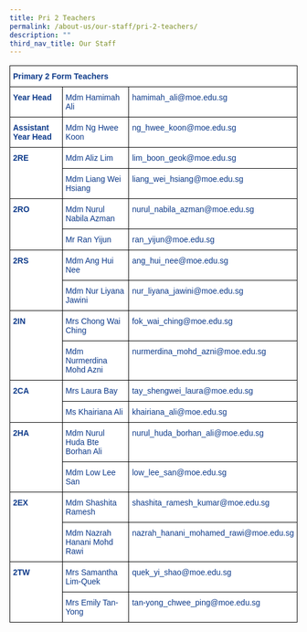 ```yaml
---
title: Pri 2 Teachers
permalink: /about-us/our-staff/pri-2-teachers/
description: ""
third_nav_title: Our Staff
---
```

<style type="text/css">
.tg  {border-collapse:collapse;border-spacing:0;}
.tg td{border-color:black;border-style:solid;border-width:1px;font-family:Arial, sans-serif;font-size:14px;
  overflow:hidden;padding:10px 5px;word-break:normal;}
.tg th{border-color:black;border-style:solid;border-width:1px;font-family:Arial, sans-serif;font-size:14px;
  font-weight:normal;overflow:hidden;padding:10px 5px;word-break:normal;}
.tg .tg-ifvt{background-color:#FFF;color:#0C3989;font-weight:bold;text-align:left;vertical-align:top}
.tg .tg-vvbc{background-color:#FFF;color:#0C3989;text-align:left;vertical-align:top}
</style>
<table class="tg">
<thead>
  <tr>
    <th class="tg-ifvt" colspan="3">Primary 2 Form Teachers</th>
  </tr>
</thead>
<tbody>
  <tr>
    <td class="tg-ifvt">Year Head</td>
    <td class="tg-vvbc"><span style="font-weight:400;color:#0C3989">Mdm Hamimah Ali</span></td>
    <td class="tg-vvbc"><span style="font-weight:400;color:#0C3989">hamimah_ali@moe.edu.sg</span></td>
  </tr>
  <tr>
    <td class="tg-ifvt">Assistant Year Head</td>
    <td class="tg-vvbc"><span style="font-weight:400;color:#0C3989">Mdm Ng Hwee Koon</span></td>
    <td class="tg-vvbc"><span style="font-weight:400;color:#0C3989">ng_hwee_koon@moe.edu.sg</span></td>
  </tr>
  <tr>
    <td class="tg-ifvt" rowspan="2">2RE</td>
    <td class="tg-vvbc">Mdm Aliz Lim</td>
    <td class="tg-vvbc">lim_boon_geok@moe.edu.sg</td>
  </tr>
  <tr>
    <td class="tg-vvbc">Mdm Liang Wei Hsiang</td>
    <td class="tg-vvbc">liang_wei_hsiang@moe.edu.sg</td>
  </tr>
  <tr>
    <td class="tg-ifvt" rowspan="2">2RO</td>
    <td class="tg-vvbc">Mdm Nurul Nabila Azman</td>
    <td class="tg-vvbc">nurul_nabila_azman@moe.edu.sg</td>
  </tr>
  <tr>
    <td class="tg-vvbc"><span style="font-weight:400;color:#0C3989">Mr Ran Yijun</span></td>
    <td class="tg-vvbc"><span style="font-weight:400;color:#0C3989">ran_yijun@moe.edu.sg</span></td>
  </tr>
  <tr>
    <td class="tg-ifvt" rowspan="2">2RS</td>
    <td class="tg-vvbc"><span style="font-weight:400;color:#0C3989">Mdm Ang Hui Nee</span></td>
    <td class="tg-vvbc"><span style="font-weight:400;color:#0C3989">ang_hui_nee@moe.edu.sg</span></td>
  </tr>
  <tr>
    <td class="tg-vvbc">Mdm Nur Liyana Jawini</td>
    <td class="tg-vvbc">nur_liyana_jawini@moe.edu.sg</td>
  </tr>
  <tr>
    <td class="tg-ifvt" rowspan="2">2IN</td>
    <td class="tg-vvbc">Mrs Chong Wai Ching</td>
    <td class="tg-vvbc">fok_wai_ching@moe.edu.sg</td>
  </tr>
  <tr>
    <td class="tg-vvbc">Mdm Nurmerdina Mohd Azni</td>
    <td class="tg-vvbc">nurmerdina_mohd_azni@moe.edu.sg</td>
  </tr>
  <tr>
    <td class="tg-ifvt" rowspan="2" style="border: 1px solid black"><b>2CA</b></td>
    <td class="tg-vvbc" style="border: 1px solid black">Mrs Laura Bay</td>
    <td class="tg-vvbc" style="border: 1px solid black">tay_shengwei_laura@moe.edu.sg</td>
  </tr>
  <tr>
    <td class="tg-vvbc" style="border: 1px solid black"><span style="font-weight:400;color:#0C3989">Ms Khairiana Ali</span></td>
    <td class="tg-vvbc" style="border: 1px solid black"><span style="font-weight:400;color:#0C3989">khairiana_ali@moe.edu.sg</span></td>
  </tr>
  <tr>
    <td class="tg-ifvt" rowspan="2" style="border: 1px solid black"><b>2HA</b></td>
    <td class="tg-vvbc" style="border: 1px solid black">Mdm Nurul Huda Bte Borhan Ali</td>
    <td class="tg-vvbc" style="border: 1px solid black">nurul_huda_borhan_ali@moe.edu.sg</td>
  </tr>
  <tr>
    <td class="tg-vvbc" style="border: 1px solid black">Mdm Low Lee San</td>
    <td class="tg-vvbc" style="border: 1px solid black">low_lee_san@moe.edu.sg</td>
  </tr>
  <tr>
    <td class="tg-ifvt" rowspan="2" style="border: 1px solid black"><b>2EX</b></td>
    <td class="tg-vvbc" style="border: 1px solid black"><span style="font-weight:400;color:#0C3989">Mdm Shashita Ramesh</span></td>
    <td class="tg-vvbc" style="border: 1px solid black"><span style="font-weight:400;color:#0C3989">shashita_ramesh_kumar@moe.edu.sg</span></td>
  </tr>
  <tr>
    <td class="tg-vvbc" style="border: 1px solid black">Mdm Nazrah Hanani Mohd Rawi</td>
    <td class="tg-vvbc" style="border: 1px solid black">nazrah_hanani_mohamed_rawi@moe.edu.sg</td>
  </tr>
  <tr>
    <td class="tg-ifvt" rowspan="2" style="border: 1px solid black"><b>2TW</b></td>
    <td class="tg-vvbc" style="border: 1px solid black">Mrs Samantha Lim-Quek</td>
    <td class="tg-vvbc" style="border: 1px solid black">quek_yi_shao@moe.edu.sg</td>
  </tr>
  <tr>
    <td class="tg-vvbc" style="border: 1px solid black"><span style="font-weight:400;color:#0C3989">Mrs Emily Tan-Yong</span></td>
    <td class="tg-vvbc" style="border: 1px solid black"><span style="font-weight:400;color:#0C3989">tan-yong_chwee_ping@moe.edu.sg</span></td>
  </tr>
</tbody>
</table>